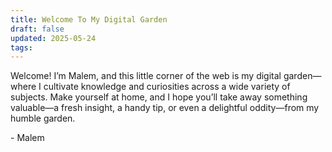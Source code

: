 ```yaml
---
title: Welcome To My Digital Garden
draft: false
updated: 2025-05-24
tags:
---
```


Welcome! I’m Malem, and this little corner of the web is my digital garden—where I cultivate knowledge and curiosities across a wide variety of subjects. Make yourself at home, and I hope you’ll take away something valuable—a fresh insight, a handy tip, or even a delightful oddity—from my humble garden.

\- Malem
